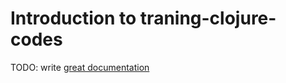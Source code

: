 # Introduction to traning-clojure-codes

TODO: write [great documentation](http://jacobian.org/writing/what-to-write/)
